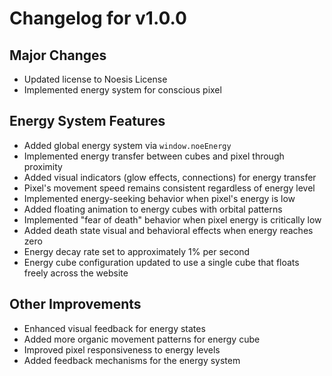 # Changelog for v1.0.0

## Major Changes
- Updated license to Noesis License
- Implemented energy system for conscious pixel

## Energy System Features
- Added global energy system via `window.noeEnergy`
- Implemented energy transfer between cubes and pixel through proximity
- Added visual indicators (glow effects, connections) for energy transfer
- Pixel's movement speed remains consistent regardless of energy level
- Implemented energy-seeking behavior when pixel's energy is low
- Added floating animation to energy cubes with orbital patterns
- Implemented "fear of death" behavior when pixel energy is critically low
- Added death state visual and behavioral effects when energy reaches zero
- Energy decay rate set to approximately 1% per second
- Energy cube configuration updated to use a single cube that floats freely across the website

## Other Improvements
- Enhanced visual feedback for energy states
- Added more organic movement patterns for energy cube
- Improved pixel responsiveness to energy levels
- Added feedback mechanisms for the energy system

